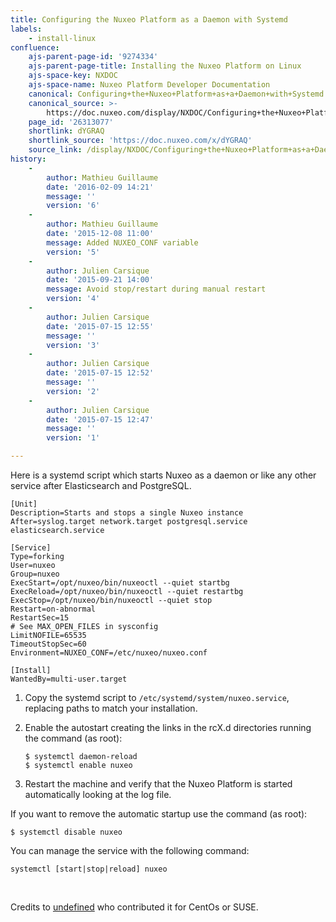 ```yaml
---
title: Configuring the Nuxeo Platform as a Daemon with Systemd
labels:
    - install-linux
confluence:
    ajs-parent-page-id: '9274334'
    ajs-parent-page-title: Installing the Nuxeo Platform on Linux
    ajs-space-key: NXDOC
    ajs-space-name: Nuxeo Platform Developer Documentation
    canonical: Configuring+the+Nuxeo+Platform+as+a+Daemon+with+Systemd
    canonical_source: >-
        https://doc.nuxeo.com/display/NXDOC/Configuring+the+Nuxeo+Platform+as+a+Daemon+with+Systemd
    page_id: '26313077'
    shortlink: dYGRAQ
    shortlink_source: 'https://doc.nuxeo.com/x/dYGRAQ'
    source_link: /display/NXDOC/Configuring+the+Nuxeo+Platform+as+a+Daemon+with+Systemd
history:
    - 
        author: Mathieu Guillaume
        date: '2016-02-09 14:21'
        message: ''
        version: '6'
    - 
        author: Mathieu Guillaume
        date: '2015-12-08 11:00'
        message: Added NUXEO_CONF variable
        version: '5'
    - 
        author: Julien Carsique
        date: '2015-09-21 14:00'
        message: Avoid stop/restart during manual restart
        version: '4'
    - 
        author: Julien Carsique
        date: '2015-07-15 12:55'
        message: ''
        version: '3'
    - 
        author: Julien Carsique
        date: '2015-07-15 12:52'
        message: ''
        version: '2'
    - 
        author: Julien Carsique
        date: '2015-07-15 12:47'
        message: ''
        version: '1'

---
```

Here is a systemd script which starts Nuxeo as a daemon or like any other service after Elasticsearch and PostgreSQL.

```
[Unit]
Description=Starts and stops a single Nuxeo instance
After=syslog.target network.target postgresql.service elasticsearch.service

[Service]
Type=forking
User=nuxeo
Group=nuxeo
ExecStart=/opt/nuxeo/bin/nuxeoctl --quiet startbg
ExecReload=/opt/nuxeo/bin/nuxeoctl --quiet restartbg
ExecStop=/opt/nuxeo/bin/nuxeoctl --quiet stop
Restart=on-abnormal
RestartSec=15
# See MAX_OPEN_FILES in sysconfig
LimitNOFILE=65535
TimeoutStopSec=60
Environment=NUXEO_CONF=/etc/nuxeo/nuxeo.conf

[Install]
WantedBy=multi-user.target

```

1.  Copy the&nbsp;systemd script to `/etc/systemd/system/nuxeo.service`, replacing paths to match your installation.
2.  Enable the autostart creating the links in the rcX.d directories running the command (as root):

    ```
    $ systemctl daemon-reload
    $ systemctl enable nuxeo

    ```

3.  Restart the machine and verify that the Nuxeo Platform is started automatically looking at the log file.

If you want to remove the automatic startup use the command (as root):

```
$ systemctl disable nuxeo

```

You can manage the service with the following command:

```
systemctl [start|stop|reload] nuxeo

```

&nbsp;

Credits to [undefined]({{page}}) who contributed it for CentOs or SUSE.